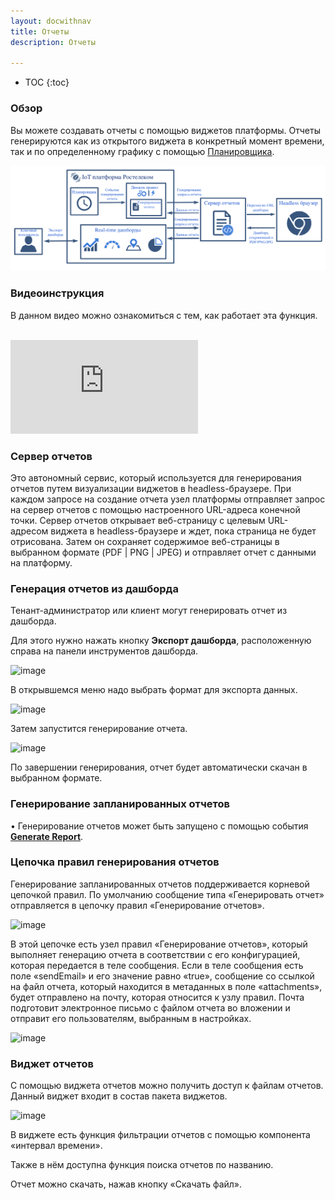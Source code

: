 ```yaml
---
layout: docwithnav
title: Отчеты
description: Отчеты 

---
```


* TOC
{:toc}


### Обзор

Вы можете создавать отчеты с помощью виджетов платформы. Отчеты генерируются как из открытого виджета в конкретный момент времени, так и по определенному графику с помощью [Планировщика](/docs/user-guide/scheduler/#generate-report).


![image](/images/user-guide/reporting.png)

### Видеоинструкция

В данном видео можно ознакомиться с тем, как работает эта функция.

<br/>
<div id="video">  
    <div id="video_wrapper">
        <iframe src="https://www.youtube.com/embed/QTeCoe5rUF0" frameborder="0" allowfullscreen></iframe>
    </div>
</div> 

### Сервер отчетов

Это автономный сервис, который используется для генерирования отчетов путем визуализации виджетов в headless-браузере.
При каждом запросе на создание отчета узел платформы отправляет запрос на сервер отчетов с помощью настроенного URL-адреса конечной точки.
Сервер отчетов открывает веб-страницу с целевым URL-адресом виджета в headless-браузере и ждет, пока страница не будет отрисована. Затем он сохраняет содержимое веб-страницы в выбранном формате (PDF | PNG | JPEG) и отправляет отчет с данными на платформу.

### Генерация отчетов из дашборда

Тенант-администратор или клиент могут генерировать отчет из дашборда. 

Для этого нужно нажать кнопку **Экспорт дашборда**, расположенную справа на панели инструментов дашборда.

![image](/images/user-guide/ui/reporting-export-dashboard-button.png)

В открывшемся меню надо выбрать формат для экспорта данных.

![image](/images/user-guide/ui/reporting-export-dashboard-options.png)

Затем запустится генерирование отчета.

![image](/images/user-guide/ui/reporting-export-dashboard-progress.png)

По завершении генерирования, отчет будет автоматически скачан в выбранном формате.

### Генерирование запланированных отчетов

•	Генерирование отчетов может быть запущено с помощью события [**Generate Report**](/docs/user-guide/scheduler/#generate-report).

### Цепочка правил генерирования отчетов

Генерирование запланированных отчетов поддерживается корневой цепочкой правил. По умолчанию сообщение типа «Генерировать отчет» отправляется в цепочку правил «Генерирование отчетов».

![image](/images/user-guide/ui/reporting-pe-root-rule-chain-switch.png)

В этой цепочке есть узел правил «Генерирование отчетов», который выполняет генерацию отчета в соответствии с его конфигурацией, которая передается в теле сообщения.
Если в теле сообщения есть поле «sendEmail» и его значение равно «true», сообщение со ссылкой на файл отчета, который находится в метаданных в поле «attachments», будет отправлено на почту, которая относится к узлу правил. Почта подготовит электронное письмо с файлом отчета во вложении и отправит его пользователям, выбранным в настройках.

![image](/images/user-guide/ui/reporting-generate-report-rule-chain.png)

### Виджет отчетов

С помощью виджета отчетов можно получить доступ к файлам отчетов. Данный виджет входит в состав пакета виджетов.

![image](/images/user-guide/ui/reporting-reports-widget.png)
 
В виджете есть функция фильтрации отчетов с помощью компонента «интервал времени».

Также в нём доступна функция поиска отчетов по названию.

Отчет можно скачать, нажав кнопку «Скачать файл».
